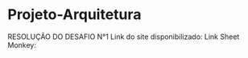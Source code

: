# Projeto-Arquitetura
RESOLUÇÃO DO DESAFIO N°1   Link do site disponibilizado:   Link Sheet Monkey:
